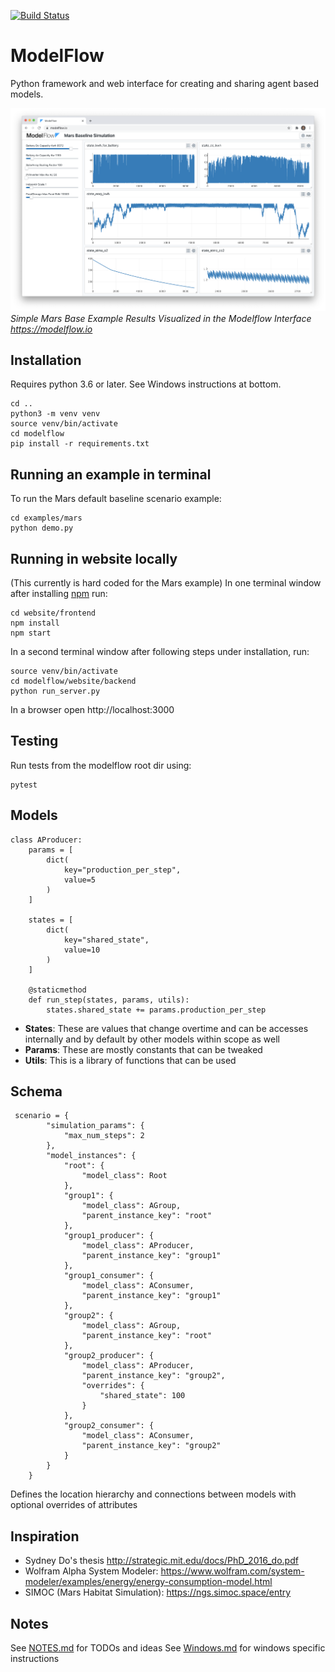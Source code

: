 [![Build Status](https://travis-ci.org/ModelFlow/modelflow.svg?branch=master)](https://travis-ci.org/ModelFlow/modelflow)

# ModelFlow
Python framework and web interface for creating and sharing agent based models.

![](screenshots/modelflow_2020_09_20.png)
*Simple Mars Base Example Results Visualized in the Modelflow Interface https://modelflow.io*

## Installation
Requires python 3.6 or later. See Windows instructions at bottom.
```
cd ..
python3 -m venv venv
source venv/bin/activate
cd modelflow
pip install -r requirements.txt
```

## Running an example in terminal
To run the Mars default baseline scenario example:
```
cd examples/mars
python demo.py
```

## Running in website locally
(This currently is hard coded for the Mars example) In one terminal window after installing [npm](https://nodejs.org/en/) run:
```
cd website/frontend
npm install
npm start
```
In a second terminal window after following steps under installation, run:
```
source venv/bin/activate
cd modelflow/website/backend
python run_server.py
```
In a browser open http://localhost:3000

## Testing
Run tests from the modelflow root dir using:
```
pytest
```

## Models

```
class AProducer:
    params = [
        dict(
            key="production_per_step",
            value=5
        )
    ]

    states = [
        dict(
            key="shared_state",
            value=10
        )
    ]

    @staticmethod
    def run_step(states, params, utils):
        states.shared_state += params.production_per_step

```

- **States**: These are values that change overtime and can be accesses internally and by default by other models within scope as well
- **Params**: These are mostly constants that can be tweaked
- **Utils**: This is a library of functions that can be used


## Schema

```
 scenario = {
        "simulation_params": {
            "max_num_steps": 2
        },
        "model_instances": {
            "root": {
                "model_class": Root
            },
            "group1": {
                "model_class": AGroup,
                "parent_instance_key": "root"
            },
            "group1_producer": {
                "model_class": AProducer,
                "parent_instance_key": "group1"
            },
            "group1_consumer": {
                "model_class": AConsumer,
                "parent_instance_key": "group1"
            },
            "group2": {
                "model_class": AGroup,
                "parent_instance_key": "root"
            },
            "group2_producer": {
                "model_class": AProducer,
                "parent_instance_key": "group2",
                "overrides": {
                    "shared_state": 100
                }
            },
            "group2_consumer": {
                "model_class": AConsumer,
                "parent_instance_key": "group2"
            }
        }
    }
```
Defines the location hierarchy and connections between models with optional overrides of attributes

## Inspiration

- Sydney Do's thesis http://strategic.mit.edu/docs/PhD_2016_do.pdf
- Wolfram Alpha System Modeler: https://www.wolfram.com/system-modeler/examples/energy/energy-consumption-model.html
- SIMOC (Mars Habitat Simulation): https://ngs.simoc.space/entry

## Notes
See [NOTES.md](NOTES.md) for TODOs and ideas
See [Windows.md](Windows.md) for windows specific instructions
